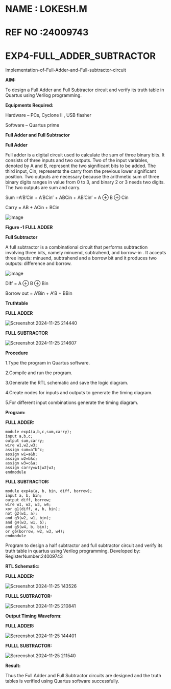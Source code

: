 # NAME : LOKESH.M

# REF NO :24009743



# EXP4-FULL_ADDER_SUBTRACTOR





Implementation-of-Full-Adder-and-Full-subtractor-circuit

**AIM:**

To design a Full Adder and Full Subtractor circuit and verify its truth table in Quartus using Verilog programming.

**Equipments Required:**

Hardware – PCs, Cyclone II , USB flasher

Software – Quartus prime

**Full Adder and Full Subtractor**

**Full Adder**

Full adder is a digital circuit used to calculate the sum of three binary bits. It consists of three inputs and two outputs. Two of the input variables, denoted by A and B, represent the two significant bits to be added. The third input, Cin, represents the carry from the previous lower significant position. Two outputs are necessary because the arithmetic sum of three binary digits ranges in value from 0 to 3, and binary 2 or 3 needs two digits. The two outputs are sum and carry.

Sum =A’B’Cin + A’BCin’ + ABCin + AB’Cin’ = A ⊕ B ⊕ Cin 

Carry = AB + ACin + BCin

![image](https://github.com/naavaneetha/FULL_ADDER_SUBTRACTOR/assets/154305477/0f30ba51-5ffb-4198-845f-18e054f675e7)

**Figure -1 FULL ADDER**

**Full Subtractor**

A full subtractor is a combinational circuit that performs subtraction involving three bits, namely minuend, subtrahend, and borrow-in . It accepts three inputs: minuend, subtrahend and a borrow bit and it produces two outputs: difference and borrow.

![image](https://github.com/naavaneetha/FULL_ADDER_SUBTRACTOR/assets/154305477/02b24f51-ab51-4304-9ad6-7b81ffc1ead5)

Diff = A ⊕ B ⊕ Bin 

Borrow out = A'Bin + A'B + BBin

**Truthtable**

**FULL ADDER**

![Screenshot 2024-11-25 214440](https://github.com/user-attachments/assets/aa45d002-1ced-4e65-8c1c-3f2d6f7e1495)

**FULL SUBTRACTOR**

![Screenshot 2024-11-25 214607](https://github.com/user-attachments/assets/53a83257-0662-4d08-b0ef-ed1375e7adc4)

**Procedure**


1.Type the program in Quartus software.

2.Compile and run the program.

3.Generate the RTL schematic and save the logic diagram.

4.Create nodes for inputs and outputs to generate the timing diagram.

5.For different input combinations generate the timing diagram.

**Program:**

**FULL ADDER:**
~~~
module exp4(a,b,c,sum,carry);
input a,b,c;
output sum,carry;
wire w1,w2,w3;
assign sum=a^b^c;
assign w1=a&b;
assign w2=b&c;
assign w3=c&a;
assign carry=w1|w2|w3;
endmodule
~~~
**FULL SUBTRACTOR:**
~~~
module exp4a(a, b, bin, diff, borrow);
input a, b, bin;
output diff, borrow;
wire w1, w2, w3, w4;
xor g1(diff, a, b, bin);
not g2(w1, a);          
and g3(w2, w1, bin);    
and g4(w3, w1, b);     
and g5(w4, b, bin);     
or g6(borrow, w2, w3, w4); 
endmodule
~~~
Program to design a half subtractor and full subtractor circuit and verify its truth table in quartus using Verilog programming. Developed by: RegisterNumber:24009743


**RTL Schematic:**

**FULL ADDER:**

![Screenshot 2024-11-25 143526](https://github.com/user-attachments/assets/2ebe2032-8112-4483-902f-071c73ea37d2)

**FULLL SUBTRACTOR:**

![Screenshot 2024-11-25 210841](https://github.com/user-attachments/assets/cae65bd4-c350-46ea-a466-3c16c8d217d3)

**Output Timing Waveform:**

**FULL ADDER:**

![Screenshot 2024-11-25 144401](https://github.com/user-attachments/assets/cc4e8709-f18e-49af-8305-06a932384b3c)

**FULLL SUBTRACTOR:**

![Screenshot 2024-11-25 211540](https://github.com/user-attachments/assets/773d1835-53e3-4505-ba7c-c0cf55bd4202)

**Result:**

Thus the Full Adder and Full Subtractor circuits are designed and the truth tables is verified using Quartus software successfully.



